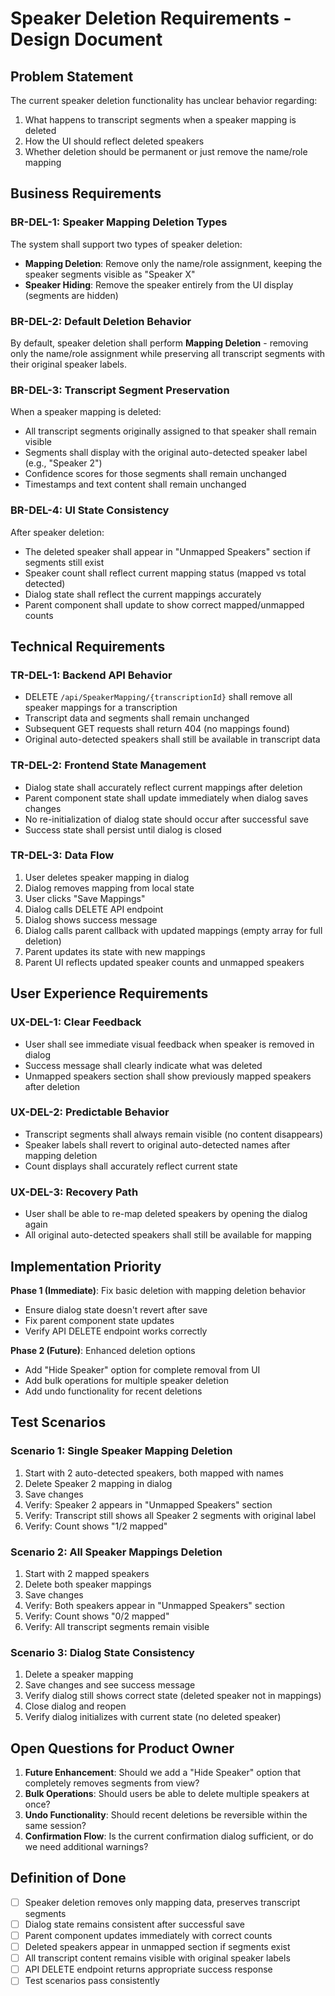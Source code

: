 # Speaker Deletion Requirements - Design Document

## Problem Statement

The current speaker deletion functionality has unclear behavior regarding:
1. What happens to transcript segments when a speaker mapping is deleted
2. How the UI should reflect deleted speakers
3. Whether deletion should be permanent or just remove the name/role mapping

## Business Requirements

### BR-DEL-1: Speaker Mapping Deletion Types
The system shall support two types of speaker deletion:
- **Mapping Deletion**: Remove only the name/role assignment, keeping the speaker segments visible as "Speaker X"
- **Speaker Hiding**: Remove the speaker entirely from the UI display (segments are hidden)

### BR-DEL-2: Default Deletion Behavior
By default, speaker deletion shall perform **Mapping Deletion** - removing only the name/role assignment while preserving all transcript segments with their original speaker labels.

### BR-DEL-3: Transcript Segment Preservation
When a speaker mapping is deleted:
- All transcript segments originally assigned to that speaker shall remain visible
- Segments shall display with the original auto-detected speaker label (e.g., "Speaker 2")
- Confidence scores for those segments shall remain unchanged
- Timestamps and text content shall remain unchanged

### BR-DEL-4: UI State Consistency
After speaker deletion:
- The deleted speaker shall appear in "Unmapped Speakers" section if segments still exist
- Speaker count shall reflect current mapping status (mapped vs total detected)
- Dialog state shall reflect the current mappings accurately
- Parent component shall update to show correct mapped/unmapped counts

## Technical Requirements

### TR-DEL-1: Backend API Behavior
- DELETE `/api/SpeakerMapping/{transcriptionId}` shall remove all speaker mappings for a transcription
- Transcript data and segments shall remain unchanged
- Subsequent GET requests shall return 404 (no mappings found)
- Original auto-detected speakers shall still be available in transcript data

### TR-DEL-2: Frontend State Management
- Dialog state shall accurately reflect current mappings after deletion
- Parent component state shall update immediately when dialog saves changes
- No re-initialization of dialog state should occur after successful save
- Success state shall persist until dialog is closed

### TR-DEL-3: Data Flow
1. User deletes speaker mapping in dialog
2. Dialog removes mapping from local state
3. User clicks "Save Mappings"
4. Dialog calls DELETE API endpoint
5. Dialog shows success message
6. Dialog calls parent callback with updated mappings (empty array for full deletion)
7. Parent updates its state with new mappings
8. Parent UI reflects updated speaker counts and unmapped speakers

## User Experience Requirements

### UX-DEL-1: Clear Feedback
- User shall see immediate visual feedback when speaker is removed in dialog
- Success message shall clearly indicate what was deleted
- Unmapped speakers section shall show previously mapped speakers after deletion

### UX-DEL-2: Predictable Behavior
- Transcript segments shall always remain visible (no content disappears)
- Speaker labels shall revert to original auto-detected names after mapping deletion
- Count displays shall accurately reflect current state

### UX-DEL-3: Recovery Path
- User shall be able to re-map deleted speakers by opening the dialog again
- All original auto-detected speakers shall still be available for mapping

## Implementation Priority

**Phase 1 (Immediate)**: Fix basic deletion with mapping deletion behavior
- Ensure dialog state doesn't revert after save
- Fix parent component state updates
- Verify API DELETE endpoint works correctly

**Phase 2 (Future)**: Enhanced deletion options
- Add "Hide Speaker" option for complete removal from UI
- Add bulk operations for multiple speaker deletion
- Add undo functionality for recent deletions

## Test Scenarios

### Scenario 1: Single Speaker Mapping Deletion
1. Start with 2 auto-detected speakers, both mapped with names
2. Delete Speaker 2 mapping in dialog
3. Save changes
4. Verify: Speaker 2 appears in "Unmapped Speakers" section
5. Verify: Transcript still shows all Speaker 2 segments with original label
6. Verify: Count shows "1/2 mapped"

### Scenario 2: All Speaker Mappings Deletion
1. Start with 2 mapped speakers
2. Delete both speaker mappings
3. Save changes  
4. Verify: Both speakers appear in "Unmapped Speakers" section
5. Verify: Count shows "0/2 mapped"
6. Verify: All transcript segments remain visible

### Scenario 3: Dialog State Consistency
1. Delete a speaker mapping
2. Save changes and see success message
3. Verify dialog still shows correct state (deleted speaker not in mappings)
4. Close dialog and reopen
5. Verify dialog initializes with current state (no deleted speaker)

## Open Questions for Product Owner

1. **Future Enhancement**: Should we add a "Hide Speaker" option that completely removes segments from view?
2. **Bulk Operations**: Should users be able to delete multiple speakers at once?
3. **Undo Functionality**: Should recent deletions be reversible within the same session?
4. **Confirmation Flow**: Is the current confirmation dialog sufficient, or do we need additional warnings?

## Definition of Done

- [ ] Speaker deletion removes only mapping data, preserves transcript segments
- [ ] Dialog state remains consistent after successful save
- [ ] Parent component updates immediately with correct counts
- [ ] Deleted speakers appear in unmapped section if segments exist
- [ ] All transcript content remains visible with original speaker labels
- [ ] API DELETE endpoint returns appropriate success response
- [ ] Test scenarios pass consistently
